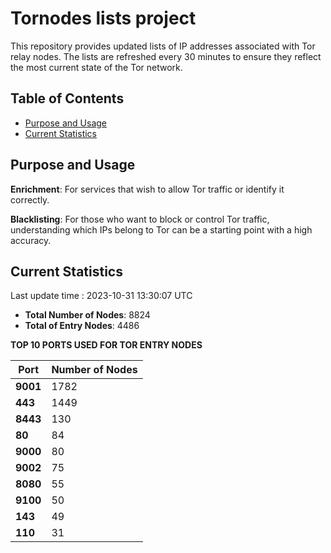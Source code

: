 # Tornodes lists project

This repository provides updated lists of IP addresses associated with Tor relay nodes. The lists are refreshed every 30 minutes to ensure they reflect the most current state of the Tor network.

## Table of Contents

- [Purpose and Usage](#purpose-and-usage)
- [Current Statistics](#current-statistics)


## Purpose and Usage

**Enrichment**: For services that wish to allow Tor traffic or identify it correctly.

**Blacklisting**: For those who want to block or control Tor traffic, understanding which IPs belong to Tor can be a starting point with a high accuracy.

## Current Statistics

Last update time : 2023-10-31 13:30:07 UTC

- **Total Number of Nodes**: 8824
- **Total of Entry Nodes**: 4486

**TOP 10 PORTS USED FOR TOR ENTRY NODES**

| **Port** | **Number of Nodes** |
|------|-----------------|
| **9001**   | 1782  |
| **443**   | 1449  |
| **8443**   | 130  |
| **80**   | 84  |
| **9000**   | 80  |
| **9002**   | 75  |
| **8080**   | 55  |
| **9100**   | 50  |
| **143**   | 49  |
| **110**   | 31  |

